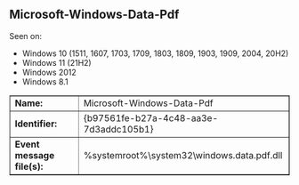 ## Microsoft-Windows-Data-Pdf

Seen on:
* Windows 10 (1511, 1607, 1703, 1709, 1803, 1809, 1903, 1909, 2004, 20H2)
* Windows 11 (21H2)
* Windows 2012
* Windows 8.1

<table border="1" class="docutils">
  <tbody>
    <tr>
      <td><b>Name:</b></td>
      <td>Microsoft-Windows-Data-Pdf</td>
    </tr>
    <tr>
      <td><b>Identifier:</b></td>
      <td>{b97561fe-b27a-4c48-aa3e-7d3addc105b1}</td>
    </tr>
    <tr>
      <td><b>Event message file(s):</b></td>
      <td>%systemroot%\system32\windows.data.pdf.dll</td>
    </tr>
  </tbody>
</table>

&nbsp;

